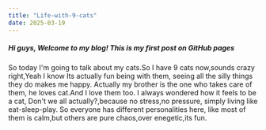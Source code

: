 ```yaml
---
title: "Life-with-9-cats"
date: 2025-03-19
---  
```


##### Hi guys, Welcome to my blog! This is my first post on GitHub pages
So today I'm going to talk about my cats.So I have 9 cats now,sounds crazy right,Yeah I know
Its actually fun being with them, seeing all the silly things they do makes me happy.
Actually my brother is the one who takes care of them, he loves cat.And I love them too.
I always wondered how it feels to be a cat, Don't we all actually?,because no stress,no pressure, simply living like eat-sleep-play.
   So everyone has different personalities here, like most of them is calm,but others are pure chaos,over enegetic,its fun.
   
         





